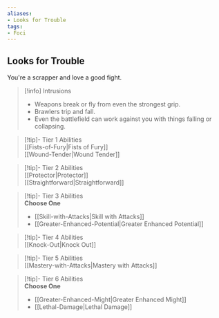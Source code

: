 ```yaml
---
aliases:
- Looks for Trouble
tags:
- Foci
---
```


  
## Looks for Trouble  
You're a scrapper and love a good fight.  

>[!info] Intrusions  
>- Weapons break or fly from even the strongest grip.  
>- Brawlers trip and fall.  
>- Even the battlefield can work against you with things falling or collapsing.  


>[!tip]- Tier 1 Abilities  
> [[Fists-of-Fury|Fists of Fury]]  
> [[Wound-Tender|Wound Tender]]  


>[!tip]- Tier 2 Abilities  
> [[Protector|Protector]]  
> [[Straightforward|Straightforward]]  


>[!tip]- Tier 3 Abilities  
> **Choose One**  
>- [[Skill-with-Attacks|Skill with Attacks]]  
>- [[Greater-Enhanced-Potential|Greater Enhanced Potential]]  


>[!tip]- Tier 4 Abilities  
> [[Knock-Out|Knock Out]]  


>[!tip]- Tier 5 Abilities  
> [[Mastery-with-Attacks|Mastery with Attacks]]  


>[!tip]- Tier 6 Abilities  
> **Choose One**  
>- [[Greater-Enhanced-Might|Greater Enhanced Might]]  
>- [[Lethal-Damage|Lethal Damage]]